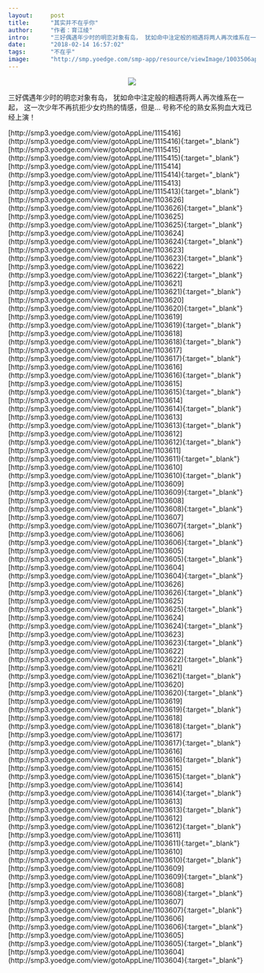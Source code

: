 ```yaml
---
layout:     post
title:      "其实并不在乎你"
author:     "作者：育江绫"
intro:      "三好偶遇年少时的明恋对象有岛， 犹如命中注定般的相遇将两人再次维系在一起， 这一次少年不再抗拒少女灼热的情感，但是… 号称不伦的熟女系狗血大戏已经上演！"
date:       "2018-02-14 16:57:02"
tags:       "不在乎"
image:      "http://smp.yoedge.com/smp-app/resource/viewImage/1003506appline.png"
---
```

<div style="text-align: center">
<p><img src="http://smp.yoedge.com/smp-app/resource/viewImage/1003506appline.png"/></p>
</div>
<p class="post-meta">
<span>三好偶遇年少时的明恋对象有岛， 犹如命中注定般的相遇将两人再次维系在一起， 这一次少年不再抗拒少女灼热的情感，但是… 号称不伦的熟女系狗血大戏已经上演！</span>
</p>
[http://smp3.yoedge.com/view/gotoAppLine/1115416](http://smp3.yoedge.com/view/gotoAppLine/1115416){:target="_blank"}
[http://smp3.yoedge.com/view/gotoAppLine/1115415](http://smp3.yoedge.com/view/gotoAppLine/1115415){:target="_blank"}
[http://smp3.yoedge.com/view/gotoAppLine/1115414](http://smp3.yoedge.com/view/gotoAppLine/1115414){:target="_blank"}
[http://smp3.yoedge.com/view/gotoAppLine/1115413](http://smp3.yoedge.com/view/gotoAppLine/1115413){:target="_blank"}
[http://smp3.yoedge.com/view/gotoAppLine/1103626](http://smp3.yoedge.com/view/gotoAppLine/1103626){:target="_blank"}
[http://smp3.yoedge.com/view/gotoAppLine/1103625](http://smp3.yoedge.com/view/gotoAppLine/1103625){:target="_blank"}
[http://smp3.yoedge.com/view/gotoAppLine/1103624](http://smp3.yoedge.com/view/gotoAppLine/1103624){:target="_blank"}
[http://smp3.yoedge.com/view/gotoAppLine/1103623](http://smp3.yoedge.com/view/gotoAppLine/1103623){:target="_blank"}
[http://smp3.yoedge.com/view/gotoAppLine/1103622](http://smp3.yoedge.com/view/gotoAppLine/1103622){:target="_blank"}
[http://smp3.yoedge.com/view/gotoAppLine/1103621](http://smp3.yoedge.com/view/gotoAppLine/1103621){:target="_blank"}
[http://smp3.yoedge.com/view/gotoAppLine/1103620](http://smp3.yoedge.com/view/gotoAppLine/1103620){:target="_blank"}
[http://smp3.yoedge.com/view/gotoAppLine/1103619](http://smp3.yoedge.com/view/gotoAppLine/1103619){:target="_blank"}
[http://smp3.yoedge.com/view/gotoAppLine/1103618](http://smp3.yoedge.com/view/gotoAppLine/1103618){:target="_blank"}
[http://smp3.yoedge.com/view/gotoAppLine/1103617](http://smp3.yoedge.com/view/gotoAppLine/1103617){:target="_blank"}
[http://smp3.yoedge.com/view/gotoAppLine/1103616](http://smp3.yoedge.com/view/gotoAppLine/1103616){:target="_blank"}
[http://smp3.yoedge.com/view/gotoAppLine/1103615](http://smp3.yoedge.com/view/gotoAppLine/1103615){:target="_blank"}
[http://smp3.yoedge.com/view/gotoAppLine/1103614](http://smp3.yoedge.com/view/gotoAppLine/1103614){:target="_blank"}
[http://smp3.yoedge.com/view/gotoAppLine/1103613](http://smp3.yoedge.com/view/gotoAppLine/1103613){:target="_blank"}
[http://smp3.yoedge.com/view/gotoAppLine/1103612](http://smp3.yoedge.com/view/gotoAppLine/1103612){:target="_blank"}
[http://smp3.yoedge.com/view/gotoAppLine/1103611](http://smp3.yoedge.com/view/gotoAppLine/1103611){:target="_blank"}
[http://smp3.yoedge.com/view/gotoAppLine/1103610](http://smp3.yoedge.com/view/gotoAppLine/1103610){:target="_blank"}
[http://smp3.yoedge.com/view/gotoAppLine/1103609](http://smp3.yoedge.com/view/gotoAppLine/1103609){:target="_blank"}
[http://smp3.yoedge.com/view/gotoAppLine/1103608](http://smp3.yoedge.com/view/gotoAppLine/1103608){:target="_blank"}
[http://smp3.yoedge.com/view/gotoAppLine/1103607](http://smp3.yoedge.com/view/gotoAppLine/1103607){:target="_blank"}
[http://smp3.yoedge.com/view/gotoAppLine/1103606](http://smp3.yoedge.com/view/gotoAppLine/1103606){:target="_blank"}
[http://smp3.yoedge.com/view/gotoAppLine/1103605](http://smp3.yoedge.com/view/gotoAppLine/1103605){:target="_blank"}
[http://smp3.yoedge.com/view/gotoAppLine/1103604](http://smp3.yoedge.com/view/gotoAppLine/1103604){:target="_blank"}
[http://smp3.yoedge.com/view/gotoAppLine/1103626](http://smp3.yoedge.com/view/gotoAppLine/1103626){:target="_blank"}
[http://smp3.yoedge.com/view/gotoAppLine/1103625](http://smp3.yoedge.com/view/gotoAppLine/1103625){:target="_blank"}
[http://smp3.yoedge.com/view/gotoAppLine/1103624](http://smp3.yoedge.com/view/gotoAppLine/1103624){:target="_blank"}
[http://smp3.yoedge.com/view/gotoAppLine/1103623](http://smp3.yoedge.com/view/gotoAppLine/1103623){:target="_blank"}
[http://smp3.yoedge.com/view/gotoAppLine/1103622](http://smp3.yoedge.com/view/gotoAppLine/1103622){:target="_blank"}
[http://smp3.yoedge.com/view/gotoAppLine/1103621](http://smp3.yoedge.com/view/gotoAppLine/1103621){:target="_blank"}
[http://smp3.yoedge.com/view/gotoAppLine/1103620](http://smp3.yoedge.com/view/gotoAppLine/1103620){:target="_blank"}
[http://smp3.yoedge.com/view/gotoAppLine/1103619](http://smp3.yoedge.com/view/gotoAppLine/1103619){:target="_blank"}
[http://smp3.yoedge.com/view/gotoAppLine/1103618](http://smp3.yoedge.com/view/gotoAppLine/1103618){:target="_blank"}
[http://smp3.yoedge.com/view/gotoAppLine/1103617](http://smp3.yoedge.com/view/gotoAppLine/1103617){:target="_blank"}
[http://smp3.yoedge.com/view/gotoAppLine/1103616](http://smp3.yoedge.com/view/gotoAppLine/1103616){:target="_blank"}
[http://smp3.yoedge.com/view/gotoAppLine/1103615](http://smp3.yoedge.com/view/gotoAppLine/1103615){:target="_blank"}
[http://smp3.yoedge.com/view/gotoAppLine/1103614](http://smp3.yoedge.com/view/gotoAppLine/1103614){:target="_blank"}
[http://smp3.yoedge.com/view/gotoAppLine/1103613](http://smp3.yoedge.com/view/gotoAppLine/1103613){:target="_blank"}
[http://smp3.yoedge.com/view/gotoAppLine/1103612](http://smp3.yoedge.com/view/gotoAppLine/1103612){:target="_blank"}
[http://smp3.yoedge.com/view/gotoAppLine/1103611](http://smp3.yoedge.com/view/gotoAppLine/1103611){:target="_blank"}
[http://smp3.yoedge.com/view/gotoAppLine/1103610](http://smp3.yoedge.com/view/gotoAppLine/1103610){:target="_blank"}
[http://smp3.yoedge.com/view/gotoAppLine/1103609](http://smp3.yoedge.com/view/gotoAppLine/1103609){:target="_blank"}
[http://smp3.yoedge.com/view/gotoAppLine/1103608](http://smp3.yoedge.com/view/gotoAppLine/1103608){:target="_blank"}
[http://smp3.yoedge.com/view/gotoAppLine/1103607](http://smp3.yoedge.com/view/gotoAppLine/1103607){:target="_blank"}
[http://smp3.yoedge.com/view/gotoAppLine/1103606](http://smp3.yoedge.com/view/gotoAppLine/1103606){:target="_blank"}
[http://smp3.yoedge.com/view/gotoAppLine/1103605](http://smp3.yoedge.com/view/gotoAppLine/1103605){:target="_blank"}
[http://smp3.yoedge.com/view/gotoAppLine/1103604](http://smp3.yoedge.com/view/gotoAppLine/1103604){:target="_blank"}


